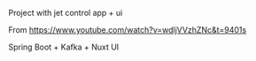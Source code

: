 Project with jet control app + ui 

From https://www.youtube.com/watch?v=wdljVVzhZNc&t=9401s

Spring Boot + Kafka + Nuxt UI
